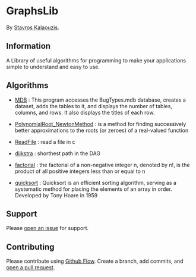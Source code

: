 # GraphsLib

By [Stavros Kalaouzis](https://github.com/skalaouzis).



## Information

A Library of useful algorithms for programming to make your applications simple to understand and easy to use. 

## Algorithms

* [MDB](https://github.com/skalaouzis/GraphsLib/blob/master/MDB) : This program accesses the BugTypes.mdb database, creates a dataset, adds the tables to it, and displays the number of tables, columns, and rows. It also displays the titles of each row.

* [PolynomialRoot_NewtonMethod](https://github.com/skalaouzis/GraphsLib/blob/master/PolynomialRoot_NewtonMethod.cpp) :  is a method for finding successively better approximations to the roots (or zeroes) of a real-valued function

* [ReadFile](https://github.com/skalaouzis/GraphsLib/blob/master/ReadFile.cpp) : read a file in c

* [dijkstra](https://github.com/skalaouzis/GraphsLib/blob/master/dijkstra.cpp) : shorthest path in the DAG

* [factorial](https://github.com/skalaouzis/GraphsLib/blob/master/factorial.cpp) : the factorial of a non-negative integer n, denoted by n!, is the product of all positive integers less than or equal to n

* [quicksort](https://github.com/skalaouzis/GraphsLib/blob/master/quicksort.cpp) : Quicksort is an efficient sorting algorithm, serving as a systematic method for placing the elements of an array in order. Developed by Tony Hoare in 1959



## Support

Please [open an issue](https://github.com/fraction/readme-boilerplate/issues/new) for support.

## Contributing

Please contribute using [Github Flow](https://guides.github.com/introduction/flow/). Create a branch, add commits, and [open a pull request](https://github.com/fraction/readme-boilerplate/compare/).
